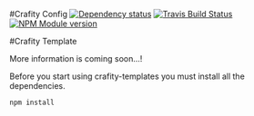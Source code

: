#Crafity Config [![Dependency status](https://david-dm.org/crafity/crafity-templates.png)](https://david-dm.org/crafity/crafity-templates) [![Travis Build Status](https://travis-ci.org/Crafity/crafity-templates.png?branch=master)](https://travis-ci.org/Crafity/crafity-templates) [![NPM Module version](https://badge.fury.io/js/crafity-templates.png)](http://badge.fury.io/js/crafity-templates)

#Crafity Template

More information is coming soon...!

Before you start using crafity-templates you must install all the dependencies.

	npm install
	
